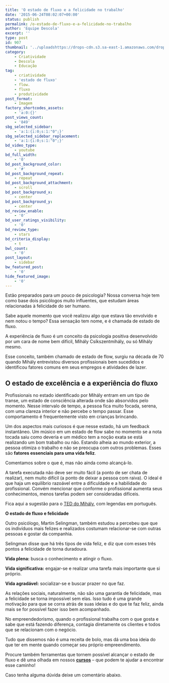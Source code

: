 ```yaml
---
title: 'O estado de fluxo e a felicidade no trabalho'
date: '2015-06-24T08:02:07+00:00'
status: publish
permalink: /o-estado-de-fluxo-e-a-felicidade-no-trabalho
author: 'Equipe Descola'
excerpt: ''
type: post
id: 907
thumbnail: '../uploadshttps://drops-cdn.s3.sa-east-1.amazonaws.com/drops-new/wp-content/uploads/2015/06/24080207/fluxo_Descola-150x150.png'
category:
    - Criatividade
    - Descola
    - Educação
tag:
    - criatividade
    - 'estado de fluxo'
    - flow.
    - fluxo
    - produtividade
post_format:
    - Imagem
factory_shortcodes_assets:
    - 'a:0:{}'
post_views_count:
    - '849'
sbg_selected_sidebar:
    - 'a:1:{i:0;s:1:"0";}'
sbg_selected_sidebar_replacement:
    - 'a:1:{i:0;s:1:"0";}'
bd_video_type:
    - youtube
bd_full_width:
    - '0'
bd_post_background_color:
    - '#'
bd_post_background_repeat:
    - repeat
bd_post_background_attachment:
    - scroll
bd_post_background_x:
    - center
bd_post_background_y:
    - center
bd_review_enable:
    - '0'
bd_user_ratings_visibility:
    - '0'
bd_review_type:
    - stars
bd_criteria_display:
    - t
bwl_count:
    - '0'
post_layout:
    - sidebar
bw_featured_post:
    - '0'
hide_featured_image:
    - '0'
---
```

Estão preparados para um pouco de psicologia? Nossa conversa hoje tem como base dois psicólogos muito influentes, que estudam áreas relacionadas à felicidade do ser humano.

Sabe aquele momento que você realizou algo que estava tão envolvido e nem notou o tempo? Essa sensação tem nome, e é chamada de estado de fluxo.

A experiência de fluxo é um conceito da psicologia positiva desenvolvido por um cara de nome bem difícil, Mihály Csíkszentmihály, ou só Mihály mesmo.

Esse conceito, também chamado de estado de flow, surgiu na década de 70 quando Mihály entrevistou diversos profissionais bem sucedidos e identificou fatores comuns em seus empregos e atividades de lazer.

**O estado de excelência e a experiência do fluxo**
---------------------------------------------------

Profissionais no estado identificado por Mihály entram em um tipo de transe, um estado de consciência alterada onde são absorvidos pelo momento. Nesse intervalo de tempo, a pessoa fica muito focada, serena, com uma clareza interior e não percebe o tempo passar. Esse comportamento é frequentemente visto em crianças brincando.

Um dos aspectos mais curiosos é que nesse estado, há um feedback instantâneo. Um músico em um estado de flow sabe no momento se a nota tocada saiu como deveria e um médico tem a noção exata se está realizando um bom trabalho ou não. Estando alheia ao mundo exterior, a pessoa otimiza o trabalho e não se preocupa com outros problemas. Esses são **fatores essenciais para uma vida feliz**.

Comentamos sobre o que é, mas não ainda como alcançá-lo.

A tarefa executada não deve ser muito fácil (a ponto de ser chata de realizar), nem muito difícil (a ponto de deixar a pessoa com raiva). O ideal é que haja um equilíbrio razoável entre a dificuldade e a habilidade do profissional. Convém mencionar que conforme o profissional aumenta seus conhecimentos, menos tarefas podem ser consideradas difíceis.

Fica aqui a sugestão para o [TED do Mihály](https://www.ted.com/talks/mihaly_csikszentmihalyi_on_flow), com legendas em português.

**O estado de fluxo e felicidade**

Outro psicólogo, Martin Selingman, também estudou a percebeu que que os indivíduos mais felizes e realizados costumam relacionar-se com outras pessoas e gostar da companhia.

Selingman disse que há três tipos de vida feliz, e diz que com esses três pontos a felicidade de torna duradoura.

**Vida plena:** busca o conhecimento e atingir o fluxo.

**Vida significativa:** engajar-se e realizar uma tarefa mais importante que si próprio.

**Vida agradável:** socializar-se e buscar prazer no que faz.

As relações sociais, naturalmente, não são uma garantia de felicidade, mas a felicidade se torna impossível sem elas. Isso tudo é uma grande motivação para que se corra atrás de suas ideias e do que te faz feliz, ainda mais se for possível fazer isso bem acompanhado.

No empreendedorismo, quando o profissional trabalha com o que gosta e sabe que está fazendo diferença, contagia diretamente os clientes e todos que se relacionam com o negócio.

Tudo que dissemos não é uma receita de bolo, mas dá uma boa ideia do que ter em mente quando começar seu próprio empreendimento.

Procure também ferramentas que tornem possível alcançar o estado de fluxo e dê uma olhada em nossos **[cursos](http://www.descola.org/cursos)** – que podem te ajudar a encontrar esse caminho!

Caso tenha alguma dúvida deixe um comentário abaixo.
